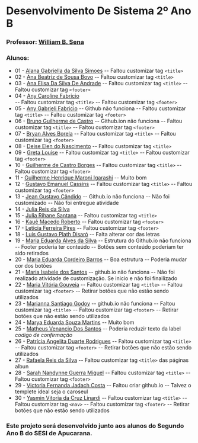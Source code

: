 # Desenvolvimento De Sistema 2º Ano B
### Professor: [William B. Sena](https://github.com/williamsena13/2-ano-b-sesi)

### Alunos: 
- 01 - [Alana Gabriella da Silva Simoes](https://github.com/alanasimoes11)
-- Faltou customizar tag ```<title>```
- 02 - [Ana Beatriz de Sousa Bovo](https://github.com/Anabovo)
-- Faltou customizar tag ```<title>```
- 03 - [Ana Elisa Da Silva De Andrade](https://github.com/Anaandrade06)
-- Faltou customizar tag ```<title>```
-- Faltou customizar tag ```<footer>```
- 04 - [Any Caroline Fabricio](https://github.com/anycarolini21)    
-- Faltou customizar tag ```<title>```
-- Faltou customizar tag ```<footer>```
- 05 - [Any Gabrieli Fabricio](https://github.com/anygabrieli)
-- Github não funciona
-- Faltou customizar tag ```<title>```
-- Faltou customizar tag ```<footer>```
- 06 - [Bruno Guilherme de Castro](https://github.com/Brunoxl03)
-- Github.ion não funciona
-- Faltou customizar tag ```<title>```
-- Faltou customizar tag ```<footer>```
- 07 - [Bryan Alves Borela](https://github.com/bryan0000000)
-- Faltou customizar tag ```<title>```
-- Faltou customizar tag ```<footer>```
- 08 - [Deise Elen do Nascimento](https://github.com/D3ise)
-- Faltou customizar tag ```<title>```
- 09 - [Greta Louise](https://github.com/GretaLouise)
-- Faltou customizar tag ```<title>```
-- Faltou customizar tag ```<footer>```
- 10 - [Guilherme de Castro Borges](https://github.com/Guic68)
-- Faltou customizar tag ```<title>```
-- Faltou customizar tag ```<footer>```
- 11 - [Guilherme Henrique Maroni Igarashi](https://github.com/GuilhermeIgarashi7)
-- Muito bom 
- 12 - [Gustavo Emanuel Cassins](https://github.com/GustavoEMANUE)
-- Faltou customizar tag ```<title>```
-- Faltou customizar tag ```<footer>```
- 13 - [Jean Gustavo Cândido](https://github.com/jeangustavoo)
-- Github.io não funciona
-- Não foi customizado
-- Não foi entregue atividade
- 14 - [Julia Reis da Silva](https://github.com/juliareis14)
- 15 - [Julia Rihane Santana](https://github.com/jsantana07)
-- Faltou customizar tag ```<title>```
- 16 - [Kauê Macedo Roberto](https://github.com/kmarmc)
-- Faltou customizar tag ```<footer>```
- 17 - [Leticia Ferreira Pires](https://github.com/piresleticia)
-- Faltou customizar tag ```<footer>```
- 18 - [Luis Gustavo Plath Disaró](https://github.com/luisplathdm)
-- Falta alterar cor das letras
- 19 - [Maria Eduarda Alves da Silva](https://github.com/marieduas)
-- Estrutura do Github.io não funciona
-- Footer poderia ter conteúdo
-- Botões sem conteúdo poderiam ter sido retirados
- 20 - [Maria Eduarda Cordeiro Barros](https://github.com/Barrosmaria07) 
-- Boa estrutura
-- Poderia mudar cor dos botões
- 21 - [Maria Isabele dos Santos](https://github.com/isantos10)
-- github.io não funciona
-- Não foi realizado atividade de customização. Se inicio e não foi finailizado
- 22 - [Maria Vitória Gouveia](https://github.com/mariavi00)
-- Faltou customizar tag ```<title>```
-- Faltou customizar tag ```<footer>```
-- Retirar botões que não estão sendo utilizados
- 23 - [Marianna Santiago Godoy](https://github.com/Marigodoy26)
-- github.io não funciona
-- Faltou customizar tag ```<title>```
-- Faltou customizar tag ```<footer>```
-- Retirar botões que não estão sendo utilizados
- 24 - [Marya Eduarda Souza Martins](https://github.com/Marya16)
-- Muito bom 
- 25 - [Matheus Venancio Dos Santos](https://github.com/matheusvenanciodossantos)
-- Poderia reduzir texto da label *codigo de confirmação*
- 26 - [Patrícia Angelita Duarte Rodrigues](https://github.com/pati573022)
-- Faltou customizar tag ```<title>```
-- Faltou customizar tag ```<footer>```
-- Retirar botões que não estão sendo utilizados
- 27 - [Rafaela Reis da Silva](https://github.com/rafaelareisilva)
-- Faltou customizar tag ```<title>``` das páginas albun
- 28 - [Sarah Nandynne Guerra Miguel](https://github.com/sarahnandynne)
-- Faltou customizar tag ```<title>```
-- Faltou customizar tag ```<footer>```
- 29 - [Victoria Fernanda Jadach Costa](https://github.com/vikjadach)
-- Faltou criar github.io
-- Talvez o templete ideal seja o caroseul
- 30 - [Yasmin Vitoria da Cruz Linardi](https://github.com/YasminLinardi)
-- Faltou customizar tag ```<title>```
-- Faltou customizar tag ```<nav>```
-- Faltou customizar tag ```<footer>```
-- Retirar botões que não estão sendo utilizados

### Este projeto será desenvolvido junto aos alunos do Segundo Ano B do SESI de Apucarana.